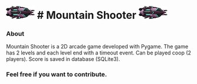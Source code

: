 ![alt text](https://github.com/Selomar/MountainShooter/blob/master/asset/Player2.png) # Mountain Shooter ![alt text](https://github.com/Selomar/MountainShooter/blob/master/asset/Player2.png)
===============

### About

Mountain Shooter is a 2D arcade game developed with Pygame. The game has 2 levels and each level end with a timeout event. Can be played coop (2 players). Score is saved in database (SQLite3).

### Feel free if you want to contribute.
